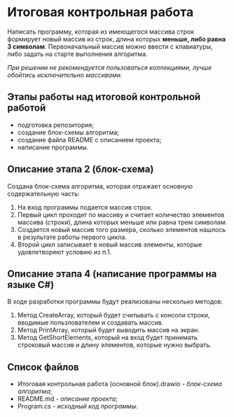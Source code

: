 # Итоговая контрольная работа 
Написать программу, которая из имеющегося массива строк формирует новый массив из строк, длина которых **меньше, либо равна 3 символам**. Первоначальный массив можно ввести с клавиатуры, либо задать на старте выполнения алгоритма. 

*При решении не рекомендуется пользоваться коллекциями, лучше обойтись исключительно массивами.*

## Этапы работы над итоговой контрольной работой
* подготовка репозитория;
* создание блок-схемы алгоритма;
* создание файла README с описанием проекта;
* написание программы.

## Описание этапа 2 (блок-схема)
Создана блок-схема алгоритма, которая отражает основную содержательную часть:

1. На вход программы подается массив строк. 
2. Первый цикл проходит по массиву и считает количество элементов массива (строки), длина которых меньше или равна трем символам.
3. Создается новый массив того размера, сколько элементов нашлось в результате работы первого цикла.
4. Второй цикл записывает в новый массив элементы, которые удовлетворяют условию из п.1.


## Описание этапа 4 (написание программы на языке С#)

В ходе разработки программы будут реализованы несколько методов:

1. Метод CreateArray, который будет считывать с консоли строки, вводимые пользлователем и создавать массив.
2. Метод PrintArray, который будет выводить массив на экран.
3. Метод GetShortElements, который на вход будет принимать строковый массив и длину элементов, которые нужно выбрать.

## Список файлов
* Итоговая контрольная работа (основной блок).drawio - *блок-схема алгоритма*;
* README.md - *описание проекта*;
* Program.cs - *исходный код программы*.